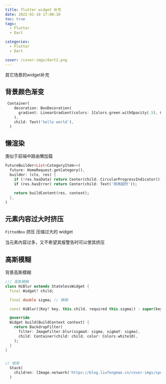```yaml
---
title: flutter widget 补充
date: 2022-01-10 17:00:10
toc: true
tags:
  - Flutter
  - Dart

categories:
  - Flutter
  - Dart

cover: /cover-imgs/dart2.png
---
```


其它场景的widget补充

<!-- more -->

## 背景颜色渐变

```Dart
 Container(
    decoration: BoxDecoration(
      gradient: LinearGradient(colors: [Colors.green.withOpacity(.5), Colors.green]),
    ),
    child: Text('hello world'),
  )
```

## 懒渲染

类似于前端中路由懒加载

```Dart
FutureBuilder<List<CategoryItem>>(
  future: HomeRequest.getCategory(),
  builder: (ctx, res) {
    if (!res.hasData) return Center(child: CircularProgressIndicator());
    if (res.hasError) return Center(child: Text('网络超时'));

    return buildContent(res, context);
  },
)
```

## 元素内容过大时挤压

`FittedBox` 挤压 压缩过大的 widget

当元素内容过多，又不希望其报警告时可以使其挤压

## 高斯模糊

背景高斯模糊

```Dart
/// 高斯模糊
class HiBlur extends StatelessWidget {
  final Widget? child;

  final double sigma; // 模糊

  const HiBlur({Key? key, this.child, required this.sigma}) : super(key: key);

  @override
  Widget build(BuildContext context) {
    return BackdropFilter(
      filter: ImageFilter.blur(sigmaX: sigma, sigmaY: sigma),
      child: Container(child: child, color: Colors.white10),
    );
  }
}


// 使用 
  Stack(
    children: [Image.network('https://blog.liufengmao.cn/cover-imgs/speed.jpg'), HiBlur(sigma: 10)],
  )
```